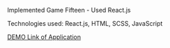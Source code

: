 Implemented Game Fifteen - Used React.js

Technologies used: React.js, HTML, SCSS, JavaScript

[DEMO Link of Application](https://leonid-vegera.github.io/fifteen-game/)